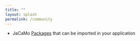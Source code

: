 ```yaml
---
title: ""
layout: splash
permalink: /community
---
```


 <!-- teaching, schools, forum, courses, ...-->
 
* JaCaMo [Packages](/packages) that can be imported in your application

